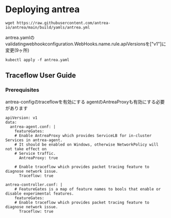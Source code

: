 # Deploying antrea 
```
wget https://raw.githubusercontent.com/antrea-io/antrea/main/build/yamls/antrea.yml
```
antrea.yamlのvalidatingwebhookconfiguration.WebHooks.name.rule.apiVersionsを["v1"]に変更(9ヶ所)

```
kubectl apply -f antrea.yaml
```
## Traceflow User Guide
### Prerequisites
antrea-configのtraceflowを有効にする
agentのAntreaProxyも有効にする必要があります
```
apiVersion: v1
data:
  antrea-agent.conf: |
    featureGates:
    # Enable AntreaProxy which provides ServiceLB for in-cluster Services in antrea-agent.
    # It should be enabled on Windows, otherwise NetworkPolicy will not take effect on
    # Service traffic.
      AntreaProxy: true

    # Enable traceflow which provides packet tracing feature to diagnose network issue.
      Traceflow: true
```
```
antrea-controller.conf: |
    # FeatureGates is a map of feature names to bools that enable or disable experimental features.
    featureGates:
    # Enable traceflow which provides packet tracing feature to diagnose network issue.
      Traceflow: true
```

